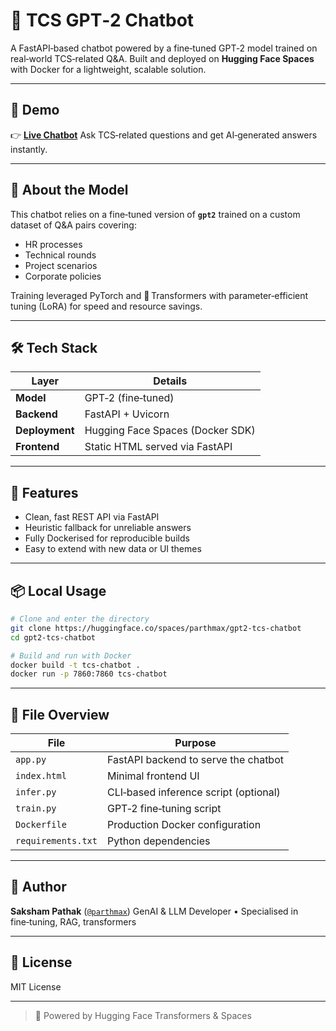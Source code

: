 

# 🤖 TCS GPT‑2 Chatbot

A FastAPI‑based chatbot powered by a fine‑tuned GPT‑2 model trained on real‑world TCS‑related Q\&A. Built and deployed on **Hugging Face Spaces** with Docker for a lightweight, scalable solution.

---

## 🚀 Demo

👉 **[Live Chatbot](https://huggingface.co/spaces/parthmax/gpt2-tcs-chatbot)**
Ask TCS‑related questions and get AI‑generated answers instantly.

---

## 🧠 About the Model

This chatbot relies on a fine‑tuned version of **`gpt2`** trained on a custom dataset of Q\&A pairs covering:

* HR processes
* Technical rounds
* Project scenarios
* Corporate policies

Training leveraged PyTorch and 🤗 Transformers with parameter‑efficient tuning (LoRA) for speed and resource savings.

---

## 🛠 Tech Stack

| Layer          | Details                          |
| -------------- | -------------------------------- |
| **Model**      | GPT‑2 (fine‑tuned)               |
| **Backend**    | FastAPI + Uvicorn                |
| **Deployment** | Hugging Face Spaces (Docker SDK) |
| **Frontend**   | Static HTML served via FastAPI   |

---

## 🧩 Features

* Clean, fast REST API via FastAPI
* Heuristic fallback for unreliable answers
* Fully Dockerised for reproducible builds
* Easy to extend with new data or UI themes

---

## 📦 Local Usage

```bash
# Clone and enter the directory
git clone https://huggingface.co/spaces/parthmax/gpt2-tcs-chatbot
cd gpt2-tcs-chatbot

# Build and run with Docker
docker build -t tcs-chatbot .
docker run -p 7860:7860 tcs-chatbot
```

---

## 📁 File Overview

| File               | Purpose                               |
| ------------------ | ------------------------------------- |
| `app.py`           | FastAPI backend to serve the chatbot  |
| `index.html`       | Minimal frontend UI                   |
| `infer.py`         | CLI‑based inference script (optional) |
| `train.py`         | GPT‑2 fine‑tuning script              |
| `Dockerfile`       | Production Docker configuration       |
| `requirements.txt` | Python dependencies                   |

---

## 👤 Author

**Saksham Pathak** ([`@parthmax`](https://huggingface.co/parthmax))
GenAI & LLM Developer • Specialised in fine‑tuning, RAG, transformers

---

## 📜 License

MIT License

---

> 🔗 Powered by Hugging Face Transformers & Spaces
